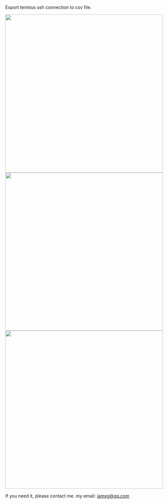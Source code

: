 Export termius ssh connection to csv file.

<img src="https://xiaoyu-live.oss-accelerate.aliyuncs.com/ChatPictures/202311301259/22ECDB79FF9342CBA65BC1B629909C91.png" width=500px />

<img src="https://xiaoyu-live.oss-accelerate.aliyuncs.com/ChatPictures/202311301300/EFF114290AA545FEB4486A1933FA0DBA.png" width=500px />

<img src="https://xiaoyu-live.oss-accelerate.aliyuncs.com/ChatPictures/202311301301/40D54505541847E5879844A2949F4417.png" width=500px />

If you need it, please contact me. my email: iamxg@qq.com
